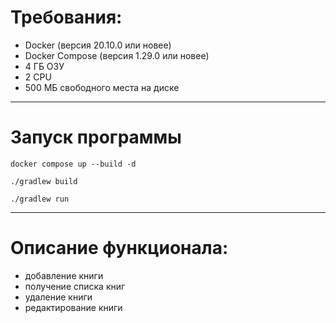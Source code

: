 # Требования:
- Docker (версия 20.10.0 или новее)
-  Docker Compose (версия 1.29.0 или новее)
- 4 ГБ ОЗУ 
- 2 CPU 
- 500 МБ свободного места на диске

---
# Запуск программы
```docker compose up --build -d```

```./gradlew build```

```./gradlew run```

---
# Описание функционала:
- добавление книги
- получение списка книг
- удаление книги
- редактирование книги